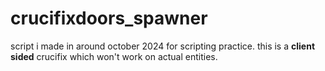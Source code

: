 # crucifixdoors_spawner

script i made in around october 2024 for scripting practice.
this is a **client sided** crucifix which won't work on actual entities.
